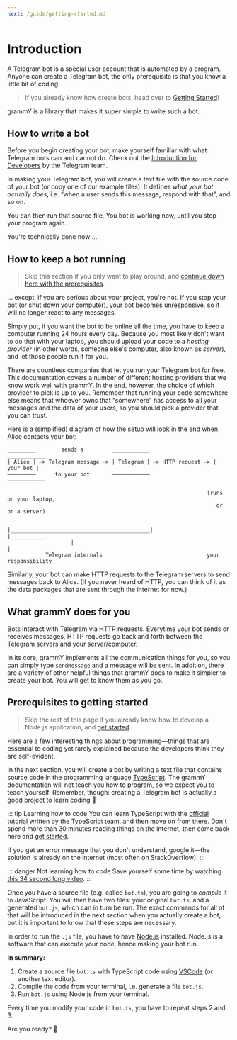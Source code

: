 ```yaml
---
next: /guide/getting-started.md
---
```


# Introduction

A Telegram bot is a special user account that is automated by a program.
Anyone can create a Telegram bot, the only prerequisite is that you know a little bit of coding.

> If you already know how create bots, head over to [Getting Started](./getting-started.md)!

grammY is a library that makes it super simple to write such a bot.

## How to write a bot

Before you begin creating your bot, make yourself familiar with what Telegram bots can and cannot do.
Check out the [Introduction for Developers](https://core.telegram.org/bots) by the Telegram team.

In making your Telegram bot, you will create a text file with the source code of your bot (or copy one of our example files).
It defines _what your bot actually does_, i.e. “when a user sends this message, respond with that”, and so on.

You can then run that source file.
You bot is working now, until you stop your program again.

You're technically done now …

## How to keep a bot running

> Skip this section if you only want to play around, and [continue down here with the prerequisites](./#prerequisites-to-getting-started).

… except, if you are serious about your project, you're not.
If you stop your bot (or shut down your computer), your bot becomes unresponsive, so it will no longer react to any messages.

Simply put, if you want the bot to be online all the time, you have to keep a computer running 24 hours every day.
Because you most likely don't want to do that with your laptop, you should upload your code to a _hosting provider_ (in other words, someone else's computer, also known as _server_), and let those people run it for you.

There are countless companies that let you run your Telegram bot for free.
This documentation covers a number of different hosting providers that we know work well with grammY.
In the end, however, the choice of which provider to pick is up to you.
Remember that running your code somewhere else means that whoever owns that “somewhere” has access to all your messages and the data of your users, so you should pick a provider that you can trust.

Here is a (simplified) diagram of how the setup will look in the end when Alice contacts your bot:

```asciiart:no-line-numbers
_________        sends a         ____________                    ____________
| Alice | —> Telegram message —> | Telegram | —> HTTP request —> | your bot |
—————————      to your bot       ————————————                    ————————————

                                                               (runs on your laptop,
                                                                  or on a server)


|____________________________________________|                   |___________|
                    |                                                  |
            Telegram internals                                 your responsibility
```

Similarly, your bot can make HTTP requests to the Telegram servers to send messages back to Alice.
(If you never heard of HTTP, you can think of it as the data packages that are sent through the internet for now.)

## What grammY does for you

Bots interact with Telegram via HTTP requests.
Everytime your bot sends or receives messages, HTTP requests go back and forth between the Telegram servers and your server/computer.

In its core, grammY implements all the communication things for you, so you can simply type `sendMessage` and a message will be sent.
In addition, there are a variety of other helpful things that grammY does to make it simpler to create your bot.
You will get to know them as you go.

## Prerequisites to getting started

> Skip the rest of this page if you already know how to develop a Node.js application, and [get started](./getting-started.md).

Here are a few interesting things about programming—things that are essential to coding yet rarely explained because the developers think they are self-evident.

In the next section, you will create a bot by writing a text file that contains source code in the programming language [TypeScript](https://www.typescriptlang.org/docs/handbook/typescript-from-scratch.html).
The grammY documentation will not teach you how to program, so we expect you to teach yourself.
Remember, though: creating a Telegram bot is actually a good project to learn coding :rocket:

::: tip Learning how to code
You can learn TypeScript with the [official tutorial](https://www.typescriptlang.org/docs/handbook/typescript-from-scratch.html) written by the TypeScript team, and then move on from there.
Don't spend more than 30 minutes reading things on the internet, then come back here and [get started](./getting-started.md).

If you get an error message that you don't understand, google it—the solution is already on the internet (most often on StackOverflow).
:::

::: danger Not learning how to code
Save yourself some time by watching [this 34 second long video](https://youtu.be/8RtGlWmXGhA).
:::

Once you have a source file (e.g. called `bot.ts`), you are going to _compile_ it to JavaScript.
You will then have two files: your original `bot.ts`, and a generated `bot.js`, which can in turn be run.
The exact commands for all of that will be introduced in the next section when you actually create a bot, but it is important to know that these steps are necessary.

In order to run the `.js` file, you have to have [Node.js](https://nodejs.org/en/) installed.
Node.js is a software that can execute your code, hence making your bot run.

**In summary:**

1. Create a source file `bot.ts` with TypeScript code using [VSCode](https://code.visualstudio.com/) (or another text editor).
2. Compile the code from your terminal, i.e. generate a file `bot.js`.
3. Run `bot.js` using Node.js from your terminal.

Every time you modify your code in `bot.ts`, you have to repeat steps 2 and 3.

Are you ready? :robot:

